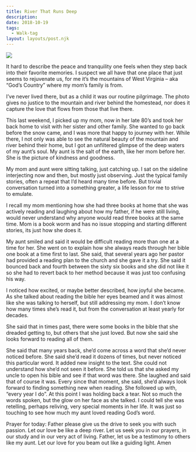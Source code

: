 ```yaml
---
title: River That Runs Deep
description: 
date: 2018-10-19
tags:
  - Walk-tag
layout: layouts/post.njk
---
```


![](/img/river4.jpg?raw=true "")

It hard to describe the peace and tranquility one feels when they step back into their favorite memories.   I suspect we all have that one place that just seems to rejuvenate us, for me it’s the mountains of  West Virginia – aka “God’s Country” where my mom’s family is from.

I’ve never lived there, but as a child it was our routine pilgrimage.  The photo gives no justice to the mountain and river behind the homestead, nor does it capture the love that flows from those that live there.

This last weekend, I picked up my mom, now in her late 80’s and took her back home to visit with her sister and other family.  She wanted to go back before the snow came, and I was more that happy to journey with her.  While there, I not only was able to see the natural beauty of the mountain and  river behind their home, but I got an unfiltered glimpse of the deep waters of my aunt’s soul.
My aunt is the salt of the earth, like her mom before her.  She is the picture of kindness and goodness.

My mom and aunt were sitting talking, just catching up.  I sat on the sideline interjecting now and then, but mostly just observing.  Just the typical family stories, often a repeat that I’d heard many time before.  But trivial conversation turned into a something greater, a life lesson for me to strive to emulate.

I recall my mom mentioning how she had three books at home that she was actively reading and laughing about how my father, if he were still living, would never understand why anyone would read three books at the same time.  Mom is a book worm and has no issue stopping and starting different stories, its just how she does it.

My aunt smiled and said it would be difficult reading more than one at a time for her.  She went on to explain how she always reads through her bible one book at a time first to last.  She said, that several years ago her pastor had provided a reading plan to the church and she gave it a try.  She said it bounced back and fourth between the sixty six books and she did not like it so she had to revert back to her method because it was just too confusing his way.

I noticed how excited, or maybe better described, how joyful she became.  As she talked about reading the bible her eyes beamed and it was almost like she was talking to herself, but still addressing my mom.  I don’t know how many times she’s read it, but from the conversation at least yearly for decades.

She said that in times past, there were some books in the bible that she dreaded getting to, but others that she just loved.  But now she said she looks forward to reading all of them.

She said that many years back, she’d come across a word that she’d never noticed before.  She said she’d read it dozens of times, but never noticed this particular word.  It added new insight to the text.  She could not understand how she’d not seen it before.  She told us that she asked my uncle to open his bible and see if that word was there.  She laughed and said that of course it was.  Every since that moment, she said, she’d always look forward to finding something new when reading.  She followed up with,  “every year I do”.
At this point I was holding back a tear.  Not so much the words spoken, but the glow on her face as she talked.  I could tell she was retelling, perhaps reliving, very special moments in her life.  It was just so touching to see how much my aunt loved reading God’s word.

Prayer for today:  Father please give us the drive to seek you with such passion.  Let our love be like a deep river.  Let us seek you in our prayers, in our study and in our very act of living.  Father, let us be a testimony to others like my aunt.  Let our love for you beam out like a guiding light.
Amen
